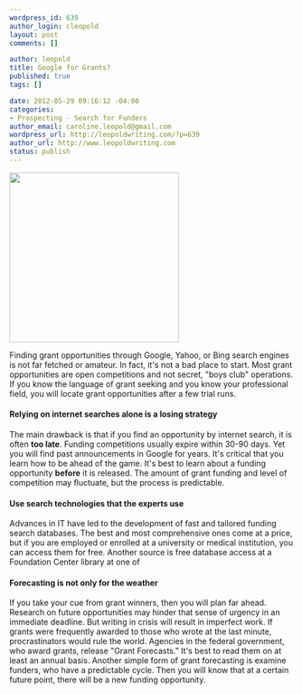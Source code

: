```yaml
--- 
wordpress_id: 639
author_login: cleopold
layout: post
comments: []

author: leopold
title: Google for Grants?
published: true
tags: []

date: 2012-05-29 09:16:12 -04:00
categories: 
- Prospecting - Search for Funders
author_email: caroline.leopold@gmail.com
wordpress_url: http://leopoldwriting.com/?p=639
author_url: http://www.leopoldwriting.com
status: publish
---
```

<a href="http://leopoldwriting.com/wp-content/uploads/2012/05/flickr-4468611274-original.jpg"><img class="aligncenter size-medium wp-image-640" title="flickr-4468611274-original" src="http://leopoldwriting.com/wp-content/uploads/2012/05/flickr-4468611274-original-300x300.jpg" alt="" width="300" height="300" /></a>

Finding grant opportunities through Google, Yahoo, or Bing search engines is not far fetched or amateur. In fact, it's not a bad place to start. Most grant opportunities are open competitions and not secret, "boys club" operations. If you know the language of grant seeking and you know your professional field, you will locate grant opportunities after a few trial runs.
<h4><strong>Relying on internet searches alone is a losing strategy</strong></h4>
The main drawback is that if you find an opportunity by internet search, it is often <strong>too late</strong>. Funding competitions usually expire within 30-90 days. Yet you will find past announcements in Google for years. It's critical that you learn how to be ahead of the game. It's best to learn about a funding opportunity <strong>before</strong> it is released. The amount of grant funding and level of competition may fluctuate, but the process is predictable.
<h4><strong>Use search technologies that the experts use</strong></h4>
Advances in IT have led to the development of fast and tailored funding search databases. The best and most comprehensive ones come at a price, but if you are employed or enrolled at a university or medical institution, you can access them for free. Another source is free database access at a Foundation Center library at one of
<h4><strong>Forecasting is not only for the weather</strong></h4>
If you take your cue from grant winners, then you will plan far ahead. Research on future opportunities may hinder that sense of urgency in an immediate deadline. But writing in crisis will result in imperfect work. If grants were frequently awarded to those who wrote at the last minute, procrastinators would rule the world. Agencies in the federal government, who award grants, release "Grant Forecasts." It's best to read them on at least an annual basis. Another simple form of grant forecasting is examine funders, who have a predictable cycle. Then you will know that at a certain future point, there will be a new funding opportunity.
